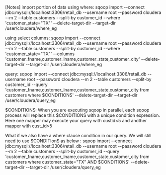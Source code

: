 [Notes] import portion of data
using where:
sqoop import --connect jdbc:mysql://localhost:3306/retail_db --username root --password cloudera --m 2 --table customers --split-by customer_id
--where 'customer_state="TX"'  --delete-target-dir --target-dir /user/cloudera/where_eg



using select columns:
sqoop import --connect jdbc:mysql://localhost:3306/retail_db --username root --password cloudera --m 2 --table customers --split-by customer_id
--where 'customer_state="TX"'  --columns 'customer_fname,customer_lname,customer_state,customer_city' --delete-target-dir --target-dir /user/cloudera/where_eg



query:
sqoop import --connect jdbc:mysql://localhost:3306/retail_db --username root --password cloudera --m 2 --table customers --split-by customer_id
--query 'customer_fname,customer_lname,customer_state,customer_city from customers where  $CONDITIONS' --delete-target-dir --target-dir /user/cloudera/query_eg



$CONDITIONS: When you are executing sqoop in parallel, each sqoop process will replace this $CONDITIONS with a unique condition expression. Here one mapper may execute your query with custid<5 and another mapper with cust_id>5



What if we also have a where clause condition in our query. We will still need to use $CONDITIonS as below :
sqoop import --connect jdbc:mysql://localhost:3306/retail_db --username root --password cloudera --m 2 --table customers --split-by customer_id
--query 'customer_fname,customer_lname,customer_state,customer_city from customers where customer_state="TX" AND  $CONDITIONS' --delete-target-dir --target-dir /user/cloudera/query_eg